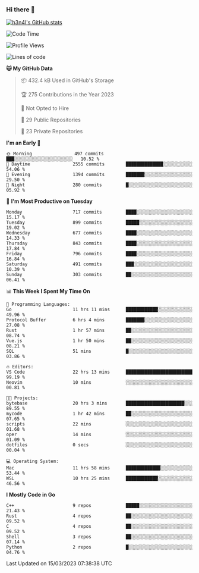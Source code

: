 ### Hi there 👋

[![h3n4l's GitHub stats](https://github-readme-stats.vercel.app/api?username=h3n4l&count_private=true&show_icons=true&theme=radical)](https://github.com/h3n4l/github-readme-stats)

<!--START_SECTION:waka-->
![Code Time](http://img.shields.io/badge/Code%20Time-1%2C038%20hrs%203%20mins-blue)

![Profile Views](http://img.shields.io/badge/Profile%20Views-1-blue)

![Lines of code](https://img.shields.io/badge/From%20Hello%20World%20I%27ve%20Written-2.7%20million%20lines%20of%20code-blue)

**🐱 My GitHub Data** 

> 📦 432.4 kB Used in GitHub's Storage 
 > 
> 🏆 275 Contributions in the Year 2023
 > 
> 🚫 Not Opted to Hire
 > 
> 📜 29 Public Repositories 
 > 
> 🔑 23 Private Repositories 
 > 
**I'm an Early 🐤** 

```text
🌞 Morning                497 commits         ███░░░░░░░░░░░░░░░░░░░░░░   10.52 % 
🌆 Daytime                2555 commits        ██████████████░░░░░░░░░░░   54.06 % 
🌃 Evening                1394 commits        ███████░░░░░░░░░░░░░░░░░░   29.50 % 
🌙 Night                  280 commits         █░░░░░░░░░░░░░░░░░░░░░░░░   05.92 % 
```
📅 **I'm Most Productive on Tuesday** 

```text
Monday                   717 commits         ████░░░░░░░░░░░░░░░░░░░░░   15.17 % 
Tuesday                  899 commits         █████░░░░░░░░░░░░░░░░░░░░   19.02 % 
Wednesday                677 commits         ████░░░░░░░░░░░░░░░░░░░░░   14.33 % 
Thursday                 843 commits         ████░░░░░░░░░░░░░░░░░░░░░   17.84 % 
Friday                   796 commits         ████░░░░░░░░░░░░░░░░░░░░░   16.84 % 
Saturday                 491 commits         ███░░░░░░░░░░░░░░░░░░░░░░   10.39 % 
Sunday                   303 commits         ██░░░░░░░░░░░░░░░░░░░░░░░   06.41 % 
```


📊 **This Week I Spent My Time On** 

```text
💬 Programming Languages: 
Go                       11 hrs 11 mins      ████████████░░░░░░░░░░░░░   49.96 % 
Protocol Buffer          6 hrs 4 mins        ███████░░░░░░░░░░░░░░░░░░   27.08 % 
Rust                     1 hr 57 mins        ██░░░░░░░░░░░░░░░░░░░░░░░   08.74 % 
Vue.js                   1 hr 50 mins        ██░░░░░░░░░░░░░░░░░░░░░░░   08.21 % 
SQL                      51 mins             █░░░░░░░░░░░░░░░░░░░░░░░░   03.86 % 

🔥 Editors: 
VS Code                  22 hrs 13 mins      █████████████████████████   99.19 % 
Neovim                   10 mins             ░░░░░░░░░░░░░░░░░░░░░░░░░   00.81 % 

🐱‍💻 Projects: 
bytebase                 20 hrs 3 mins       ██████████████████████░░░   89.55 % 
mycode                   1 hr 42 mins        ██░░░░░░░░░░░░░░░░░░░░░░░   07.65 % 
scripts                  22 mins             ░░░░░░░░░░░░░░░░░░░░░░░░░   01.68 % 
oper                     14 mins             ░░░░░░░░░░░░░░░░░░░░░░░░░   01.09 % 
dotfiles                 0 secs              ░░░░░░░░░░░░░░░░░░░░░░░░░   00.04 % 

💻 Operating System: 
Mac                      11 hrs 58 mins      █████████████░░░░░░░░░░░░   53.44 % 
WSL                      10 hrs 25 mins      ████████████░░░░░░░░░░░░░   46.56 % 
```

**I Mostly Code in Go** 

```text
C++                      9 repos             █████░░░░░░░░░░░░░░░░░░░░   21.43 % 
Rust                     4 repos             ██░░░░░░░░░░░░░░░░░░░░░░░   09.52 % 
C                        4 repos             ██░░░░░░░░░░░░░░░░░░░░░░░   09.52 % 
Shell                    3 repos             ██░░░░░░░░░░░░░░░░░░░░░░░   07.14 % 
Python                   2 repos             █░░░░░░░░░░░░░░░░░░░░░░░░   04.76 % 
```




 Last Updated on 15/03/2023 07:38:38 UTC
<!--END_SECTION:waka-->

